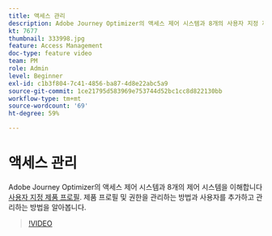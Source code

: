 ```yaml
---
title: 액세스 관리
description: Adobe Journey Optimizer의 액세스 제어 시스템과 8개의 사용자 지정 제품 프로필을 이해합니다. 제품 프로필 및 권한을 관리하는 방법과 사용자를 추가하고 관리하는 방법을 알아봅니다.
kt: 7677
thumbnail: 333998.jpg
feature: Access Management
doc-type: feature video
team: PM
role: Admin
level: Beginner
exl-id: c1b3f804-7c41-4856-ba87-4d8e22abc5a9
source-git-commit: 1ce21795d583969e753744d52bc1cc8d822130bb
workflow-type: tm+mt
source-wordcount: '69'
ht-degree: 59%

---
```


# 액세스 관리

Adobe Journey Optimizer의 액세스 제어 시스템과 8개의 제어 시스템을 이해합니다 [사용자 지정 제품 프로필](https://experienceleague.adobe.com/docs/journey-optimizer/using/administration/ootb-product-profiles.html?lang=ko). 제품 프로필 및 권한을 관리하는 방법과 사용자를 추가하고 관리하는 방법을 알아봅니다.

>[!VIDEO](https://video.tv.adobe.com/v/333998?quality=12)

